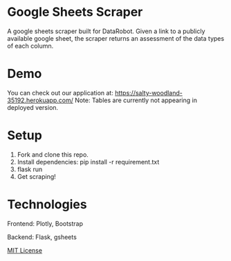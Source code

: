 # Google Sheets Scraper

A google sheets scraper built for DataRobot. Given a link to a publicly available google sheet, the scraper returns an assessment of the data types of each column. 

# Demo

You can check out our application at: https://salty-woodland-35192.herokuapp.com/
Note: Tables are currently not appearing in deployed version.

# Setup

1. Fork and clone this repo.
2. Install dependencies: pip install -r requirement.txt
3. flask run
4. Get scraping!

# Technologies

Frontend: Plotly, Bootstrap 

Backend: Flask, gsheets



[MIT License](https://github.com/kelvinlin97)
